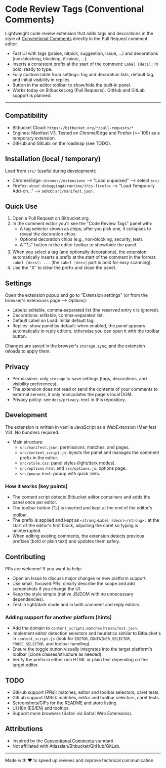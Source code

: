 # Code Review Tags (Conventional Comments)

Lightweight code review extension that adds tags and decorations in the style of [Conventional Comments](https://conventionalcomments.org/) directly in the Pull Request comment editor.

- Fast UI with tags (praise, nitpick, suggestion, issue, ...) and decorations (non‑blocking, blocking, if‑minor, ...).
- Inserts a consistent prefix at the start of the comment: `Label [decs]:` in bold, ready to type.
- Fully customizable from settings: tag and decoration lists, default tag, and initial visibility in replies.
- Button in the editor toolbar to show/hide the built‑in panel.
- Works today on Bitbucket.org (Pull Requests). GitHub and GitLab support is planned.

---

## Compatibility

- Bitbucket Cloud: `https://bitbucket.org/*/pull-requests/*`
- Engines: Manifest V3. Tested on Chrome/Edge and Firefox (>= 109) as a temporary extension.
- GitHub and GitLab: on the roadmap (see TODO).

## Installation (local / temporary)

Load from `src/` (useful during development):

- Chrome/Edge: `chrome://extensions` --> "Load unpacked" --> select `src/`.
- Firefox: `about:debugging#/runtime/this-firefox` --> "Load Temporary Add-on..." --> select `src/manifest.json`.

## Quick Use

1. Open a Pull Request on Bitbucket.org.
2. In the comment editor you'll see the "Code Review Tags" panel with:
   - A tag selector shown as chips; after you pick one, it collapses to reveal the decoration chips.
   - Optional decoration chips (e.g., non‑blocking, security, test).
   - A "🏷️" button in the editor toolbar to show/hide the panel.
3. When you select a tag (and optionally decorations), the extension automatically inserts a prefix at the start of the comment in the format: `Label [decs]: ...` (the `Label [decs]` part is bold for easy scanning).
4. Use the "X" to clear the prefix and close the panel.

## Settings

Open the extension popup and go to "Extension settings" (or from the browser's extensions page --> Options):

- Labels: editable, comma‑separated list (the reserved entry `X` is ignored).
- Decorations: editable, comma‑separated list.
- Default Label on Load: initial default tag.
- Replies: show panel by default: when enabled, the panel appears automatically in reply editors; otherwise you can open it with the toolbar button.

Changes are saved in the browser's `storage.sync`, and the extension reloads to apply them.

## Privacy

- Permissions: only `storage` to save settings (tags, decorations, and visibility preferences).
- The extension does not read or send the contents of your comments to external servers; it only manipulates the page's local DOM.
- Privacy policy: see `docs/privacy.html` in this repository.

## Development

The extension is written in vanilla JavaScript as a WebExtension (Manifest V3). No bundlers required.

- Main structure:
  - `src/manifest.json`: permissions, matches, and pages.
  - `src/content_script.js`: injects the panel and manages the comment prefix in the editor.
  - `src/style.css`: panel styles (light/dark modes).
  - `src/options.html` and `src/options.js`: options page.
  - `src/popup.html`: popup with quick links.

### How it works (key points)

- The content script detects Bitbucket editor containers and adds the panel once per editor.
- The toolbar button (🏷️) is inserted and kept at the end of the editor's toolbar.
- The prefix is applied and kept as `<strong>Label [decs]</strong>:` at the start of the editor's first block, adjusting the caret so typing is uninterrupted.
- When editing existing comments, the extension detects previous prefixes (bold or plain text) and updates them safely.

## Contributing

PRs are welcome! If you want to help:

- Open an Issue to discuss major changes or new platform support.
- Use small, focused PRs; clearly describe the scope and add screenshots if you change the UI.
- Keep the style simple (native JS/DOM with no unnecessary dependencies).
- Test in light/dark mode and in both comment and reply editors.

### Adding support for another platform (hints)

- Add the domain to `content_scripts.matches` in `manifest.json`.
- Implement editor detection selectors and heuristics similar to Bitbucket's in `content_script.js` (look for `EDITOR_CONTAINER_SELECTOR`, `PROSE_SELECTOR`, and toolbar handling).
- Ensure the toggle button visually integrates into the target platform's toolbar (clone classes/structure as needed).
- Verify the prefix in either rich HTML or plain text depending on the target editor.

## TODO

- GitHub support (PRs): matches, editor and toolbar selectors, caret tests.
- GitLab support (MRs): matches, editor and toolbar selectors, caret tests.
- Screenshots/GIFs for the README and store listing.
- UI i18n (ES/EN) and tooltips.
- Support more browsers (Safari via Safari Web Extensions).

## Attributions

- Inspired by the [Conventional Comments](https://conventionalcomments.org/) standard.
- Not affiliated with Atlassian/Bitbucket/GitHub/GitLab.

---

Made with ❤️ to speed up reviews and improve technical communication.
